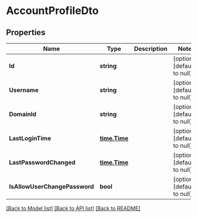 # AccountProfileDto

## Properties
Name | Type | Description | Notes
------------ | ------------- | ------------- | -------------
**Id** | **string** |  | [optional] [default to null]
**Username** | **string** |  | [optional] [default to null]
**DomainId** | **string** |  | [optional] [default to null]
**LastLoginTime** | [**time.Time**](time.Time.md) |  | [optional] [default to null]
**LastPasswordChanged** | [**time.Time**](time.Time.md) |  | [optional] [default to null]
**IsAllowUserChangePassword** | **bool** |  | [optional] [default to null]

[[Back to Model list]](../README.md#documentation-for-models) [[Back to API list]](../README.md#documentation-for-api-endpoints) [[Back to README]](../README.md)

